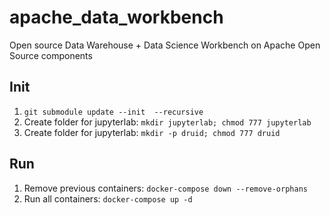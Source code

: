 # apache_data_workbench
Open source Data Warehouse + Data Science Workbench on Apache Open Source components

## Init

1. `git submodule update --init  --recursive`
2.  Create folder for jupyterlab: `mkdir jupyterlab; chmod 777 jupyterlab`
3.  Create folder for jupyterlab: `mkdir -p druid; chmod 777 druid`

## Run

1. Remove previous containers: `docker-compose down --remove-orphans`
2. Run all containers: `docker-compose up -d`